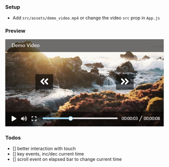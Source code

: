 ### Setup

- Add `src/assets/demo_video.mp4` or change the video `src` prop in `App.js`

### Preview

![Preview Image](/src/preview/preview.JPG)

### Todos

- [] better interaction with touch
- [] key events, inc/dec current time
- [] scroll event on elapsed bar to change current time
